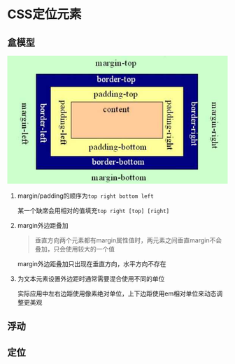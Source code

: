 # CSS定位元素

## 盒模型

![e946e10b1d0ad50a02ab8e5b02fe72a2](images/CSS%E5%AE%9A%E4%BD%8D%E5%85%83%E7%B4%A0.assets/e946e10b1d0ad50a02ab8e5b02fe72a2.jpeg)

1. margin/padding的顺序为`top right bottom left`

   某一个缺席会用相对的值填充`top right [top] [right]`

2. margin外边距叠加

   > 垂直方向两个元素都有margin属性值时，两元素之间垂直margin不会叠加，只会使用较大的一个值

   margin外边距叠加只出现在垂直方向，水平方向不存在

3. 为文本元素设置外边距时通常需要混合使用不同的单位

   实际应用中左右边距使用像素绝对单位，上下边距使用em相对单位来动态调整更美观

## 浮动

## 定位

